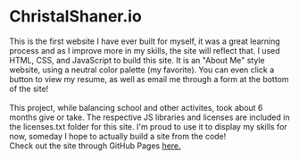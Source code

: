 # ChristalShaner.io

This is the first website I have ever built for myself, it was a great learning process and as I improve more in my skills, the site will reflect that.
I used HTML, CSS, and JavaScript to build this site. It is an "About Me" style website, using a neutral color palette (my favorite). You can even click a button to view my resume, as well as email me through a form at the bottom of the site! <br><br>
This project, while balancing school and other activites, took about 6 months give or take. The respective JS libraries and licenses are included in the licenses.txt folder for this site. I'm proud to use it to display my skills for now, someday I hope to actually build a site from the code!<br>
Check out the site through GitHub Pages <a href="https://christalshaner.github.io/ChristalShaner.io/">here.</a>
